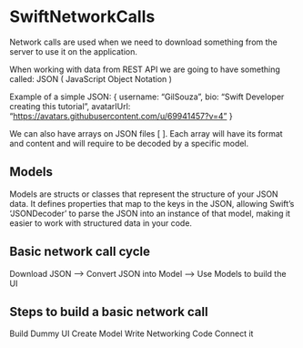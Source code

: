 # SwiftNetworkCalls

Network calls are used when we need to download something from the server to use it on the application.

When working with data from REST API we are going to have something called: 
JSON ( JavaScript Object Notation )

Example of a simple JSON:
{     username: “GilSouza”,
    bio: “Swift Developer creating this tutorial”,
    avatarIUrl: “https://avatars.githubusercontent.com/u/69941457?v=4”
} 

We can also have arrays on JSON files [ ]. 
Each array will have its format and content and will require to be decoded by a specific model. 

## Models

Models are structs or classes that represent the structure of your JSON data. It defines properties that map to the keys in the JSON, allowing Swift’s ‘JSONDecoder’ to parse the JSON into an instance of that model, making it easier to work with structured data in your code. 

## Basic network call cycle

Download JSON —-> Convert JSON into Model  —-> Use Models to build the UI

## Steps to build a basic network call

Build Dummy UI
Create Model
Write Networking Code
Connect it
